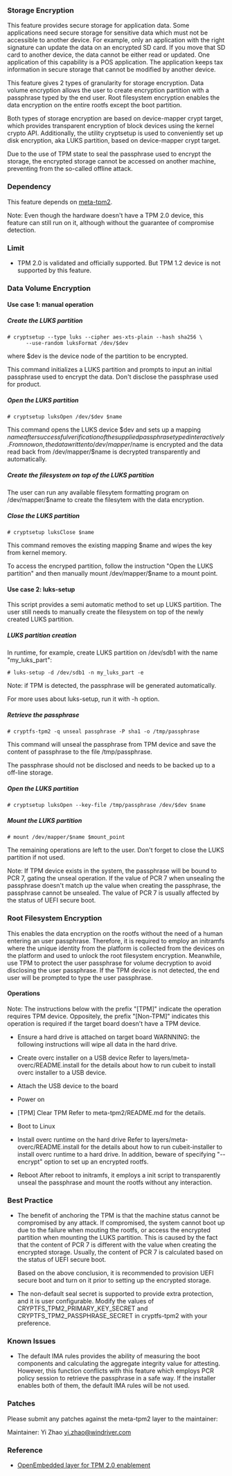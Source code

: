 ### Storage Encryption
This feature provides secure storage for application data. Some applications
need secure storage for sensitive data which must not be accessible to another
device. For example, only an application with the right signature can update
the data on an encrypted SD card. If you move that SD card to another device,
the data cannot be either read or updated. One application of this capability
is a POS application. The application keeps tax information in secure storage
that cannot be modified by another device.

This feature gives 2 types of granularity for storage encryption. Data volume
encryption allows the user to create encryption partition with a passphrase
typed by the end user. Root filesystem encryption enables the data encryption
on the entire rootfs except the boot partition.

Both types of storage encryption are based on device-mapper crypt target,
which provides transparent encryption of block devices using the kernel crypto
API. Additionally, the utility cryptsetup is used to conveniently set up disk
encryption, aka LUKS partition, based on device-mapper crypt target.

Due to the use of TPM state to seal the passphrase used to encrypt the storage,
the encrypted storage cannot be accessed on another machine, preventing from
the so-called offline attack.

### Dependency
This feature depends on [meta-tpm2](https://github.com/Wind-River/meta-secure-core/tree/master/meta-tpm2).

Note:
Even though the hardware doesn't have a TPM 2.0 device, this feature can still
run on it, although without the guarantee of compromise detection.

### Limit
- TPM 2.0 is validated and officially supported. But TPM 1.2 device is not
  supported by this feature.

### Data Volume Encryption
#### Use case 1: manual operation
##### Create the LUKS partition
```
# cryptsetup --type luks --cipher aes-xts-plain --hash sha256 \
      --use-random luksFormat /dev/$dev
```
where $dev is the device node of the partition to be encrypted.

This command initializes a LUKS partition and prompts to input an initial
passphrase used to encrypt the data. Don't disclose the passphrase used for
product.

##### Open the LUKS partition
```
# cryptsetup luksOpen /dev/$dev $name
```
This command opens the LUKS device $dev and sets up a mapping $name after
successful verification of the supplied passphrase typed interactively. From
now on, the data written to /dev/mapper/$name is encrypted and the data
read back from /dev/mapper/$name is decrypted transparently and automatically.

##### Create the filesystem on top of the LUKS partition
The user can run any available filesytem formatting program on
/dev/mapper/$name to create the filesytem with the data encryption.

##### Close the LUKS partition
```
# cryptsetup luksClose $name
```
This command removes the existing mapping $name and wipes the key from kernel
memory.

To access the encryped partition, follow the instruction "Open the LUKS partition"
and then manually mount /dev/mapper/$name to a mount point.

#### Use case 2: luks-setup
This script provides a semi automatic method to set up LUKS partition. The user
still needs to manually create the filesystem on top of the newly created LUKS
partition.

##### LUKS partition creation
In runtime, for example, create LUKS partition on /dev/sdb1 with the
name "my_luks_part":
```
# luks-setup -d /dev/sdb1 -n my_luks_part -e
```
Note: if TPM is detected, the passphrase will be generated automatically.

For more uses about luks-setup, run it with -h option.

##### Retrieve the passphrase
```
# cryptfs-tpm2 -q unseal passphrase -P sha1 -o /tmp/passphrase
```
This command will unseal the passphrase from TPM device and save the content
of passphrase to the file /tmp/passphrase.

The passphrase should not be disclosed and needs to be backed up to a off-line
storage.

##### Open the LUKS partition
```
# cryptsetup luksOpen --key-file /tmp/passphrase /dev/$dev $name
```
##### Mount the LUKS partition
```
# mount /dev/mapper/$name $mount_point
```
The remaining operations are left to the user. Don't forget to close the LUKS
partition if not used.

Note:
If TPM device exists in the system, the passphrase will be bound to PCR 7,
gating the unseal operation. If the value of PCR 7 when unsealing the
passphrase doesn't match up the value when creating the passphrase, the
passphrase cannot be unsealed. The value of PCR 7 is usually affected by the
status of UEFI secure boot.

### Root Filesystem Encryption
This enables the data encryption on the rootfs without the need of a human
entering an user passphrase. Therefore, it is required to employ an initramfs
where the unique identity from the platform is collected from the devices on
the platform and used to unlock the root filesystem encryption. Meanwhile, use
TPM to protect the user passphrase for volume decryption to avoid disclosing
the user passphrase. If the TPM device is not detected, the end user will be
prompted to type the user passphrase.

#### Operations
Note:
The instructions below with the prefix "[TPM]" indicate the operation
requires TPM device. Oppositely, the prefix "[Non-TPM]" indicates this
operation is required if the target board doesn't have a TPM device.

- Ensure a hard drive is attached on target board
  WARNNING: the following instructions will wipe all data in the hard drive.

- Create overc installer on a USB device
  Refer to layers/meta-overc/README.install for the details about how to
  run cubeit to install overc installer to a USB device.

- Attach the USB device to the board

- Power on

- [TPM] Clear TPM
  Refer to meta-tpm2/README.md for the details.

- Boot to Linux

- Install overc runtime on the hard drive
  Refer to layers/meta-overc/README.install for the details about how to
  run cubeit-installer to install overc runtime to a hard drive. In
  addition, beware of specifying "--encrypt" option to set up an
  encrypted rootfs.

- Reboot
  After reboot to initramfs, it employs a init script to transparently
  unseal the passphrase and mount the rootfs without any interaction.

### Best Practice
- The benefit of anchoring the TPM is that the machine status cannot be
  compromised by any attack. If compromised, the system cannot boot up
  due to the failure when mouting the rootfs, or access the encrypted partition
  when mounting the LUKS partition. This is caused by the fact that the content
  of PCR 7 is different with the value when creating the encrypted storage.
  Usually, the content of PCR 7 is calculated based on the status of UEFI
  secure boot.

  Based on the above conclusion, it is recommended to provision UEFI secure
  boot and turn on it prior to setting up the encrypted storage.

- The non-default seal secret is supported to provide extra protection, and it
  is user configurable. Modify the values of CRYPTFS_TPM2_PRIMARY_KEY_SECRET
  and CRYPTFS_TPM2_PASSPHRASE_SECRET in cryptfs-tpm2 with your preference.

### Known Issues
- The default IMA rules provides the ability of measuring the boot components
  and calculating the aggregate integrity value for attesting. However, this
  function conflicts with this feature which employs PCR policy session to
  retrieve the passphrase in a safe way. If the installer enables both of
  them, the default IMA rules will be not used.

### Patches

Please submit any patches against the meta-tpm2 layer to the
maintainer:

Maintainer: Yi Zhao <yi.zhao@windriver.com>

### Reference
- [OpenEmbedded layer for TPM 2.0 enablement](https://github.com/Wind-River/meta-secure-core/tree/master/meta-tpm2)
